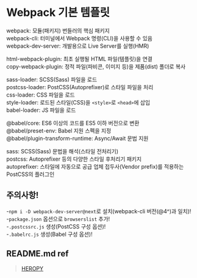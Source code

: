 # Webpack 기본 템플릿

webpack: 모듈(패키지) 번들러의 핵심 패키지  
webpack-cli: 터미널에서 Webpack 명령(CLI)을 사용할 수 있음  
webpack-dev-server: 개발용으로 Live Server를 실행(HMR)  

html-webpack-plugin: 최초 실행될 HTML 파일(템플릿)을 연결  
copy-webpack-plugin: 정적 파일(파비콘, 이미지 등)을 제품(dist) 폴더로 복사  

sass-loader: SCSS(Sass) 파일을 로드  
postcss-loader: PostCSS(Autoprefixer)로 스타일 파일을 처리  
css-loader: CSS 파일을 로드  
style-loader: 로드된 스타일(CSS)을 `<style>`로 `<head>`에 삽입  
babel-loader: JS 파일을 로드  

@babel/core: ES6 이상의 코드를 ES5 이하 버전으로 변환  
@babel/preset-env: Babel 지원 스펙을 지정  
@babel/plugin-transform-runtime: Async/Await 문법 지원  

sass: SCSS(Sass) 문법을 해석(스타일 전처리기)  
postcss: Autoprefixer 등의 다양한 스타일 후처리기 패키지  
autoprefixer: 스타일에 자동으로 공급 업체 접두사(Vendor prefix)를 적용하는 PostCSS의 플러그인  

## 주의사항!  
-`npm i -D webpack-dev-server@next`로 설치(webpack-cli 버전(@4^)과 일치)!  
-`package.json` 옵션으로 `browserslist` 추가!  
-`.postcssrc.js` 생성(PostCSS 구성 옵션)!  
-`.babelrc.js` 생성(Babel 구성 옵션)!  

## README.md ref
> [HEROPY](https://github.com/ParkYoungWoong/webpack-template-basic)